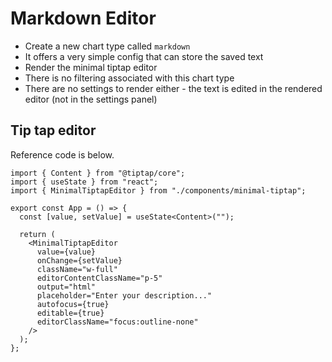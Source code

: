 # Markdown Editor

- Create a new chart type called `markdown`
- It offers a very simple config that can store the saved text
- Render the minimal tiptap editor
- There is no filtering associated with this chart type
- There are no settings to render either - the text is edited in the rendered editor (not in the settings panel)

## Tip tap editor

Reference code is below.

```tsx
import { Content } from "@tiptap/core";
import { useState } from "react";
import { MinimalTiptapEditor } from "./components/minimal-tiptap";

export const App = () => {
  const [value, setValue] = useState<Content>("");

  return (
    <MinimalTiptapEditor
      value={value}
      onChange={setValue}
      className="w-full"
      editorContentClassName="p-5"
      output="html"
      placeholder="Enter your description..."
      autofocus={true}
      editable={true}
      editorClassName="focus:outline-none"
    />
  );
};
```
